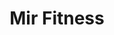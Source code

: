 ---
title: "Mir Fitness"
url: /ciudad-autonoma-de-buenos-aires/mir-fitness-jeronimo-salguero/
shop: deportes
---